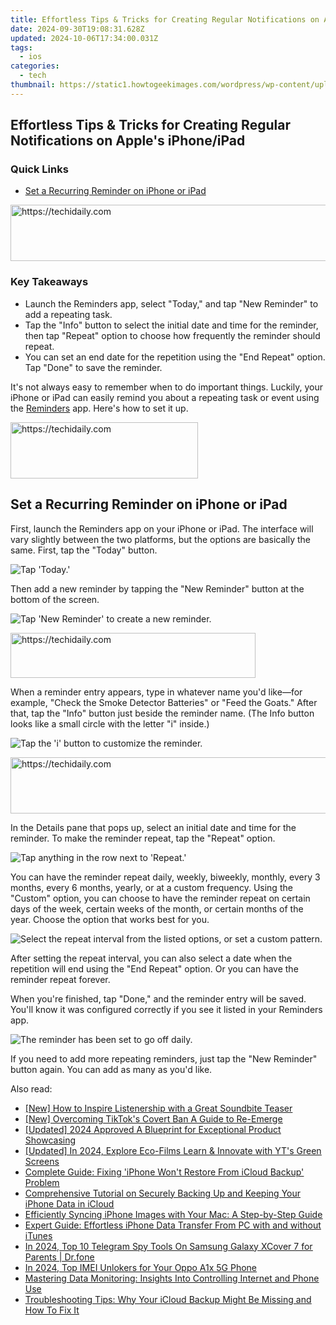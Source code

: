 ```yaml
---
title: Effortless Tips & Tricks for Creating Regular Notifications on Apple's iPhone/iPad
date: 2024-09-30T19:08:31.628Z
updated: 2024-10-06T17:34:00.031Z
tags:
  - ios
categories:
  - tech
thumbnail: https://static1.howtogeekimages.com/wordpress/wp-content/uploads/2024/02/53212310177_51b1180108_o.jpg
---
```


## Effortless Tips & Tricks for Creating Regular Notifications on Apple's iPhone/iPad

### Quick Links

* [Set a Recurring Reminder on iPhone or iPad](https://remote-screen-capture.techidaily.com/updated-2024-approved-innovating-presentations-using-adobe-captivate/)

<!-- affiliate ads begin -->
<a href="https://ephamedtechinc.pxf.io/c/5597632/2123509/26400" target="_top" id="2123509">
  <img src="//a.impactradius-go.com/display-ad/26400-2123509" border="0" alt="https://techidaily.com" width="728" height="90"/>
</a>
<img height="0" width="0" src="https://ephamedtechinc.pxf.io/i/5597632/2123509/26400" style="position:absolute;visibility:hidden;" border="0" />
<!-- affiliate ads end -->

### Key Takeaways

* Launch the Reminders app, select "Today," and tap "New Reminder" to add a repeating task.
* Tap the "Info" button to select the initial date and time for the reminder, then tap "Repeat" option to choose how frequently the reminder should repeat.
* You can set an end date for the repetition using the "End Repeat" option. Tap "Done" to save the reminder.

 It's not always easy to remember when to do important things. Luckily, your iPhone or iPad can easily remind you about a repeating task or event using the [Reminders](https://youtube-stream.techidaily.com/mastering-video-success-a-list-of-20-pro-shortcuts-for-2024/) app. Here's how to set it up.

<!-- affiliate ads begin -->
<a href="https://aligracehair.sjv.io/c/5597632/2027190/19272" target="_top" id="2027190">
  <img src="//a.impactradius-go.com/display-ad/19272-2027190" border="0" alt="https://techidaily.com" width="300" height="90"/>
</a>
<img height="0" width="0" src="https://aligracehair.sjv.io/i/5597632/2027190/19272" style="position:absolute;visibility:hidden;" border="0" />
<!-- affiliate ads end -->

##  Set a Recurring Reminder on iPhone or iPad

 First, launch the Reminders app on your iPhone or iPad. The interface will vary slightly between the two platforms, but the options are basically the same. First, tap the "Today" button.

![Tap 'Today.'](https://static1.howtogeekimages.com/wordpress/wp-content/uploads/2024/02/1-tap-today.png) 

 Then add a new reminder by tapping the "New Reminder" button at the bottom of the screen.

![Tap 'New Reminder' to create a new reminder.](https://static1.howtogeekimages.com/wordpress/wp-content/uploads/2024/02/2-tap-new-reminder.png) 

<!-- affiliate ads begin -->
<a href="https://aligracehair.sjv.io/c/5597632/2135417/19272" target="_top" id="2135417">
  <img src="//a.impactradius-go.com/display-ad/19272-2135417" border="0" alt="https://techidaily.com" width="392" height="72"/>
</a>
<img height="0" width="0" src="https://aligracehair.sjv.io/i/5597632/2135417/19272" style="position:absolute;visibility:hidden;" border="0" />
<!-- affiliate ads end -->

 When a reminder entry appears, type in whatever name you'd like—for example, "Check the Smoke Detector Batteries" or "Feed the Goats." After that, tap the "Info" button just beside the reminder name. (The Info button looks like a small circle with the letter "i" inside.)

![Tap the 'i' button to customize the reminder.](https://static1.howtogeekimages.com/wordpress/wp-content/uploads/2024/02/3-tap-the-i-button.png) 

<!-- affiliate ads begin -->
<a href="https://appsumo.8odi.net/c/5597632/2037334/7443" target="_top" id="2037334">
  <img src="//a.impactradius-go.com/display-ad/7443-2037334" border="0" alt="https://techidaily.com" width="728" height="90"/>
</a>
<img height="0" width="0" src="https://appsumo.8odi.net/i/5597632/2037334/7443" style="position:absolute;visibility:hidden;" border="0" />
<!-- affiliate ads end -->

 In the Details pane that pops up, select an initial date and time for the reminder. To make the reminder repeat, tap the "Repeat" option.

![Tap anything in the row next to 'Repeat.'](https://static1.howtogeekimages.com/wordpress/wp-content/uploads/2024/02/4-tap-the-repeat-box.png) 

 You can have the reminder repeat daily, weekly, biweekly, monthly, every 3 months, every 6 months, yearly, or at a custom frequency. Using the "Custom" option, you can choose to have the reminder repeat on certain days of the week, certain weeks of the month, or certain months of the year. Choose the option that works best for you.

![Select the repeat interval from the listed options, or set a custom pattern.](https://static1.howtogeekimages.com/wordpress/wp-content/uploads/2024/02/5-repeat-options.png) 

 After setting the repeat interval, you can also select a date when the repetition will end using the "End Repeat" option. Or you can have the reminder repeat forever.

 When you're finished, tap "Done," and the reminder entry will be saved. You'll know it was configured correctly if you see it listed in your Reminders app.

![The reminder has been set to go off daily.](https://static1.howtogeekimages.com/wordpress/wp-content/uploads/2024/02/5-daily-repeat.png) 

 If you need to add more repeating reminders, just tap the "New Reminder" button again. You can add as many as you'd like.

<ins class="adsbygoogle"
     style="display:block"
     data-ad-format="autorelaxed"
     data-ad-client="ca-pub-7571918770474297"
     data-ad-slot="1223367746"></ins>

<ins class="adsbygoogle"
     style="display:block"
     data-ad-client="ca-pub-7571918770474297"
     data-ad-slot="8358498916"
     data-ad-format="auto"
     data-full-width-responsive="true"></ins>

<span class="atpl-alsoreadstyle">Also read:</span>
<div><ul>
<li><a href="https://some-techniques.techidaily.com/new-how-to-inspire-listenership-with-a-great-soundbite-teaser/"><u>[New] How to Inspire Listenership with a Great Soundbite Teaser</u></a></li>
<li><a href="https://tiktok-video-recordings.techidaily.com/new-overcoming-tiktoks-covert-ban-a-guide-to-re-emerge/"><u>[New] Overcoming TikTok's Covert Ban A Guide to Re-Emerge</u></a></li>
<li><a href="https://facebook-video-footage.techidaily.com/updated-2024-approved-a-blueprint-for-exceptional-product-showcasing/"><u>[Updated] 2024 Approved A Blueprint for Exceptional Product Showcasing</u></a></li>
<li><a href="https://youtube-lab.techidaily.com/ed-in-2024-explore-eco-films-learn-and-innovate-with-yts-green-screens/"><u>[Updated] In 2024, Explore Eco-Films Learn & Innovate with YT's Green Screens</u></a></li>
<li><a href="https://os-tips.techidaily.com/complete-guide-fixing-iphone-wont-restore-from-icloud-backup-problem/"><u>Complete Guide: Fixing 'iPhone Won't Restore From iCloud Backup' Problem</u></a></li>
<li><a href="https://os-tips.techidaily.com/comprehensive-tutorial-on-securely-backing-up-and-keeping-your-iphone-data-in-icloud/"><u>Comprehensive Tutorial on Securely Backing Up and Keeping Your iPhone Data in iCloud</u></a></li>
<li><a href="https://os-tips.techidaily.com/efficiently-syncing-iphone-images-with-your-mac-a-step-by-step-guide/"><u>Efficiently Syncing iPhone Images with Your Mac: A Step-by-Step Guide</u></a></li>
<li><a href="https://os-tips.techidaily.com/expert-guide-effortless-iphone-data-transfer-from-pc-with-and-without-itunes/"><u>Expert Guide: Effortless iPhone Data Transfer From PC with and without iTunes</u></a></li>
<li><a href="https://android-location-track.techidaily.com/in-2024-top-10-telegram-spy-tools-on-samsung-galaxy-xcover-7-for-parents-drfone-by-drfone-virtual-android/"><u>In 2024, Top 10 Telegram Spy Tools On Samsung Galaxy XCover 7 for Parents | Dr.fone</u></a></li>
<li><a href="https://sim-unlock.techidaily.com/in-2024-top-imei-unlokers-for-your-oppo-a1x-5g-phone-by-drfone-android/"><u>In 2024, Top IMEI Unlokers for Your Oppo A1x 5G Phone</u></a></li>
<li><a href="https://techno-recovery.techidaily.com/mastering-data-monitoring-insights-into-controlling-internet-and-phone-use/"><u>Mastering Data Monitoring: Insights Into Controlling Internet and Phone Use</u></a></li>
<li><a href="https://os-tips.techidaily.com/troubleshooting-tips-why-your-icloud-backup-might-be-missing-and-how-to-fix-it/"><u>Troubleshooting Tips: Why Your iCloud Backup Might Be Missing and How To Fix It</u></a></li>
</ul></div>

